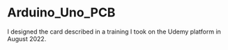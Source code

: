 # Arduino_Uno_PCB
I designed the card described in a training I took on the Udemy platform in August 2022.
